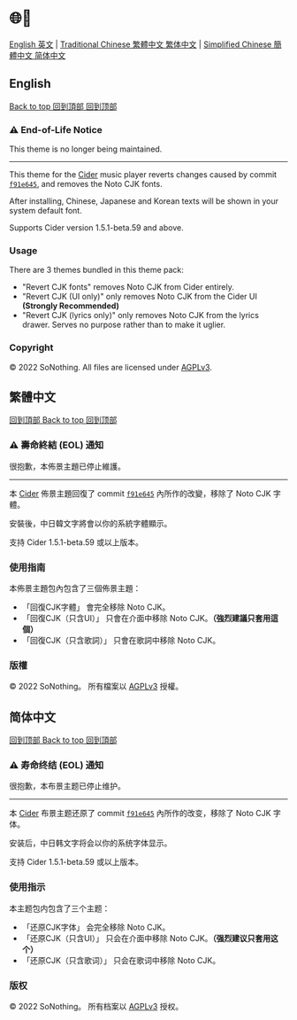 # 🌐💬

[English 英文][en] | [Traditional Chinese 繁體中文 繁体中文][zh_trad] | [Simplified Chinese 簡體中文 简体中文][zh_simp]

## English

[Back to top 回到頂部 回到顶部][back-to-top]

### ⚠ End-of-Life Notice

This theme is no longer being maintained.

---

This theme for the [Cider] music player reverts changes caused by commit [`f91e645`][problematic-commit], and removes the Noto CJK fonts.

After installing, Chinese, Japanese and Korean texts will be shown in your system default font.

Supports Cider version 1.5.1-beta.59 and above.

### Usage

There are 3 themes bundled in this theme pack:

* "Revert CJK fonts" removes Noto CJK from Cider entirely.
* "Revert CJK (UI only)" only removes Noto CJK from the Cider UI **(Strongly Recommended)**
* "Revert CJK (lyrics only)" only removes Noto CJK from the lyrics drawer. Serves no purpose rather than to make it uglier.

### Copyright

© 2022 SoNothing. All files are licensed under [AGPLv3].

## 繁體中文

[回到頂部 Back to top 回到顶部][back-to-top]

### ⚠ 壽命終結 (EOL) 通知

很抱歉，本佈景主題已停止維護。

---

本 [Cider] 佈景主題回復了 commit [`f91e645`][problematic-commit] 內所作的改變，移除了 Noto CJK 字體。

安裝後，中日韓文字將會以你的系統字體顯示。

支持 Cider 1.5.1-beta.59 或以上版本。

### 使用指南

本佈景主題包內包含了三個佈景主題：

* 「回復CJK字體」 會完全移除 Noto CJK。
* 「回復CJK（只含UI）」 只會在介面中移除 Noto CJK。**（強烈建議只套用這個）**
* 「回復CJK（只含歌詞）」 只會在歌詞中移除 Noto CJK。

### 版權

© 2022 SoNothing。 所有檔案以 [AGPLv3] 授權。

## 简体中文

[回到顶部 Back to top 回到頂部][back-to-top]

### ⚠ 寿命终结 (EOL) 通知

很抱歉，本布景主题已停止维护。

---

本 [Cider] 布景主题还原了 commit [`f91e645`][problematic-commit] 內所作的改变，移除了 Noto CJK 字体。

安装后，中日韩文字将会以你的系统字体显示。

支持 Cider 1.5.1-beta.59 或以上版本。

### 使用指示

本主题包内包含了三个主题：

* 「还原CJK字体」 会完全移除 Noto CJK。
* 「还原CJK（只含UI）」 只会在介面中移除 Noto CJK。**（强烈建议只套用这个）**
* 「还原CJK（只含歌词）」 只会在歌词中移除 Noto CJK。

### 版权

© 2022 SoNothing。 所有档案以 [AGPLv3] 授权。

[back-to-top]: #
[en]: #english
[zh_trad]: #繁體中文
[zh_simp]: #简体中文
[Cider]: https://cider.sh/
[problematic-commit]: https://github.com/ciderapp/Cider/commit/f91e64557d55262dcbf31f0a88539bab4c7a1002/
[AGPLv3]: https://github.com/SoNothingMC/Cider_RevertCJKFonts/blob/main/LICENSE/
